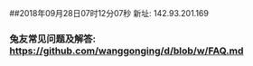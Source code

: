 ##2018年09月28日07时12分07秒 新址: 142.93.201.169
### 兔友常见问题及解答: https://github.com/wanggonging/d/blob/w/FAQ.md
